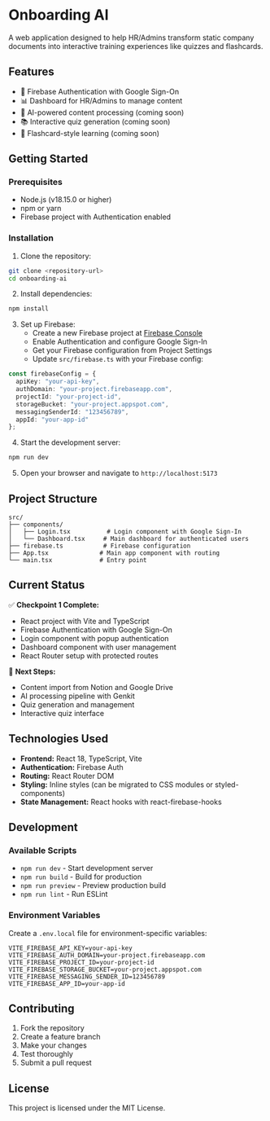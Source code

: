 # Onboarding AI

A web application designed to help HR/Admins transform static company documents into interactive training experiences like quizzes and flashcards.

## Features

- 🔐 Firebase Authentication with Google Sign-On
- 📊 Dashboard for HR/Admins to manage content
- 🤖 AI-powered content processing (coming soon)
- 📚 Interactive quiz generation (coming soon)
- 📖 Flashcard-style learning (coming soon)

## Getting Started

### Prerequisites

- Node.js (v18.15.0 or higher)
- npm or yarn
- Firebase project with Authentication enabled

### Installation

1. Clone the repository:
```bash
git clone <repository-url>
cd onboarding-ai
```

2. Install dependencies:
```bash
npm install
```

3. Set up Firebase:
   - Create a new Firebase project at [Firebase Console](https://console.firebase.google.com/)
   - Enable Authentication and configure Google Sign-In
   - Get your Firebase configuration from Project Settings
   - Update `src/firebase.ts` with your Firebase config:

```typescript
const firebaseConfig = {
  apiKey: "your-api-key",
  authDomain: "your-project.firebaseapp.com",
  projectId: "your-project-id",
  storageBucket: "your-project.appspot.com",
  messagingSenderId: "123456789",
  appId: "your-app-id"
};
```

4. Start the development server:
```bash
npm run dev
```

5. Open your browser and navigate to `http://localhost:5173`

## Project Structure

```
src/
├── components/
│   ├── Login.tsx          # Login component with Google Sign-In
│   └── Dashboard.tsx     # Main dashboard for authenticated users
├── firebase.ts           # Firebase configuration
├── App.tsx              # Main app component with routing
└── main.tsx             # Entry point
```

## Current Status

✅ **Checkpoint 1 Complete:**
- React project with Vite and TypeScript
- Firebase Authentication with Google Sign-On
- Login component with popup authentication
- Dashboard component with user management
- React Router setup with protected routes

🚧 **Next Steps:**
- Content import from Notion and Google Drive
- AI processing pipeline with Genkit
- Quiz generation and management
- Interactive quiz interface

## Technologies Used

- **Frontend:** React 18, TypeScript, Vite
- **Authentication:** Firebase Auth
- **Routing:** React Router DOM
- **Styling:** Inline styles (can be migrated to CSS modules or styled-components)
- **State Management:** React hooks with react-firebase-hooks

## Development

### Available Scripts

- `npm run dev` - Start development server
- `npm run build` - Build for production
- `npm run preview` - Preview production build
- `npm run lint` - Run ESLint

### Environment Variables

Create a `.env.local` file for environment-specific variables:

```env
VITE_FIREBASE_API_KEY=your-api-key
VITE_FIREBASE_AUTH_DOMAIN=your-project.firebaseapp.com
VITE_FIREBASE_PROJECT_ID=your-project-id
VITE_FIREBASE_STORAGE_BUCKET=your-project.appspot.com
VITE_FIREBASE_MESSAGING_SENDER_ID=123456789
VITE_FIREBASE_APP_ID=your-app-id
```

## Contributing

1. Fork the repository
2. Create a feature branch
3. Make your changes
4. Test thoroughly
5. Submit a pull request

## License

This project is licensed under the MIT License.